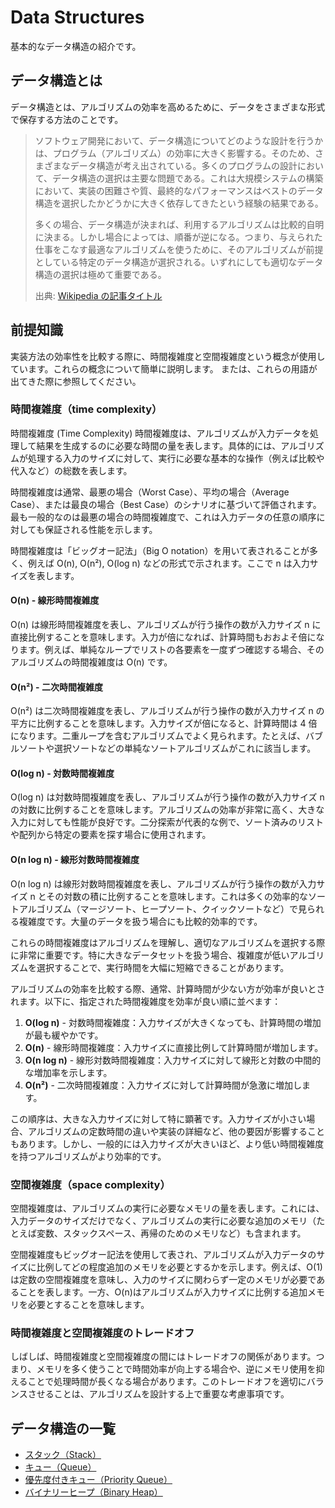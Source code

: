 # Data Structures

基本的なデータ構造の紹介です。

## データ構造とは

データ構造とは、アルゴリズムの効率を高めるために、データをさまざまな形式で保存する方法のことです。

> ソフトウェア開発において、データ構造についてどのような設計を行うかは、プログラム（アルゴリズム）の効率に大きく影響する。そのため、さまざまなデータ構造が考え出されている。多くのプログラムの設計において、データ構造の選択は主要な問題である。これは大規模システムの構築において、実装の困難さや質、最終的なパフォーマンスはベストのデータ構造を選択したかどうかに大きく依存してきたという経験の結果である。
>
> 多くの場合、データ構造が決まれば、利用するアルゴリズムは比較的自明に決まる。しかし場合によっては、順番が逆になる。つまり、与えられた仕事をこなす最適なアルゴリズムを使うために、そのアルゴリズムが前提としている特定のデータ構造が選択される。いずれにしても適切なデータ構造の選択は極めて重要である。
>
> 出典: [Wikipedia の記事タイトル](https://ja.wikipedia.org/wiki/%E3%83%87%E3%83%BC%E3%82%BF%E6%A7%8B%E9%80%A0)

## 前提知識

実装方法の効率性を比較する際に、時間複雑度と空間複雑度という概念が使用しています。これらの概念について簡単に説明します。
または、これらの用語が出てきた際に参照してください。

### 時間複雑度（time complexity）

時間複雑度 (Time Complexity)
時間複雑度は、アルゴリズムが入力データを処理して結果を生成するのに必要な時間の量を表します。具体的には、アルゴリズムが処理する入力のサイズに対して、実行に必要な基本的な操作（例えば比較や代入など）の総数を表します。

時間複雑度は通常、最悪の場合（Worst Case）、平均の場合（Average Case）、または最良の場合（Best Case）のシナリオに基づいて評価されます。最も一般的なのは最悪の場合の時間複雑度で、これは入力データの任意の順序に対しても保証される性能を示します。

時間複雑度は「ビッグオー記法」（Big O notation）を用いて表されることが多く、例えば O(n), O(n²), O(log n) などの形式で示されます。ここで n は入力サイズを表します。

#### O(n) - 線形時間複雑度

O(n) は線形時間複雑度を表し、アルゴリズムが行う操作の数が入力サイズ n に直接比例することを意味します。入力が倍になれば、計算時間もおおよそ倍になります。例えば、単純なループでリストの各要素を一度ずつ確認する場合、そのアルゴリズムの時間複雑度は O(n) です。

#### O(n²) - 二次時間複雑度

O(n²) は二次時間複雑度を表し、アルゴリズムが行う操作の数が入力サイズ n の平方に比例することを意味します。入力サイズが倍になると、計算時間は 4 倍になります。二重ループを含むアルゴリズムでよく見られます。たとえば、バブルソートや選択ソートなどの単純なソートアルゴリズムがこれに該当します。

#### O(log n) - 対数時間複雑度

O(log n) は対数時間複雑度を表し、アルゴリズムが行う操作の数が入力サイズ n の対数に比例することを意味します。アルゴリズムの効率が非常に高く、大きな入力に対しても性能が良好です。二分探索が代表的な例で、ソート済みのリストや配列から特定の要素を探す場合に使用されます。

#### O(n log n) - 線形対数時間複雑度

O(n log n) は線形対数時間複雑度を表し、アルゴリズムが行う操作の数が入力サイズ n とその対数の積に比例することを意味します。これは多くの効率的なソートアルゴリズム（マージソート、ヒープソート、クイックソートなど）で見られる複雑度です。大量のデータを扱う場合にも比較的効率的です。

これらの時間複雑度はアルゴリズムを理解し、適切なアルゴリズムを選択する際に非常に重要です。特に大きなデータセットを扱う場合、複雑度が低いアルゴリズムを選択することで、実行時間を大幅に短縮できることがあります。

アルゴリズムの効率を比較する際、通常、計算時間が少ない方が効率が良いとされます。以下に、指定された時間複雑度を効率が良い順に並べます：

1. **O(log n)** - 対数時間複雑度：入力サイズが大きくなっても、計算時間の増加が最も緩やかです。
2. **O(n)** - 線形時間複雑度：入力サイズに直接比例して計算時間が増加します。
3. **O(n log n)** - 線形対数時間複雑度：入力サイズに対して線形と対数の中間的な増加率を示します。
4. **O(n²)** - 二次時間複雑度：入力サイズに対して計算時間が急激に増加します。

この順序は、大きな入力サイズに対して特に顕著です。入力サイズが小さい場合、アルゴリズムの定数時間の違いや実装の詳細など、他の要因が影響することもあります。しかし、一般的には入力サイズが大きいほど、より低い時間複雑度を持つアルゴリズムがより効率的です。

### 空間複雑度（space complexity）

空間複雑度は、アルゴリズムの実行に必要なメモリの量を表します。これには、入力データのサイズだけでなく、アルゴリズムの実行に必要な追加のメモリ（たとえば変数、スタックスペース、再帰のためのメモリなど）も含まれます。

空間複雑度もビッグオー記法を使用して表され、アルゴリズムが入力データのサイズに比例してどの程度追加のメモリを必要とするかを示します。例えば、O(1)は定数の空間複雑度を意味し、入力のサイズに関わらず一定のメモリが必要であることを表します。一方、O(n)はアルゴリズムが入力サイズに比例する追加メモリを必要とすることを意味します。

### 時間複雑度と空間複雑度のトレードオフ

しばしば、時間複雑度と空間複雑度の間にはトレードオフの関係があります。つまり、メモリを多く使うことで時間効率が向上する場合や、逆にメモリ使用を抑えることで処理時間が長くなる場合があります。このトレードオフを適切にバランスさせることは、アルゴリズムを設計する上で重要な考慮事項です。

## データ構造の一覧

- [スタック（Stack）](./stack/README.md)
- [キュー（Queue）](./queue/README.md)
- [優先度付きキュー（Priority Queue）](./priority-queue/README.md)
- [バイナリーヒープ（Binary Heap）](./binary-heap/README.md)
